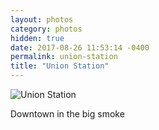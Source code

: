 ```yaml
---
layout: photos
category: photos
hidden: true
date: 2017-08-26 11:53:14 -0400
permalink: union-station
title: "Union Station"
---
```


![Union Station](http://jonkit.ca/cdn/photos/2017-08-26-union-station.jpeg)

Downtown in the big smoke